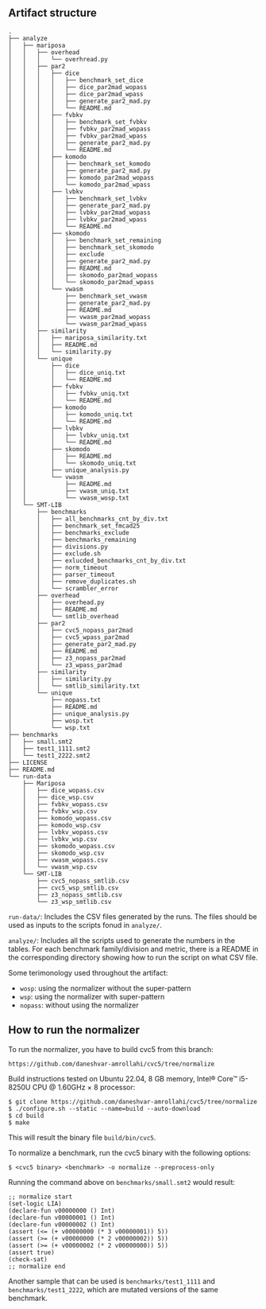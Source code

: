 ## Artifact structure

```
.
├── analyze
│   ├── mariposa
│   │   ├── overhead
│   │   │   └── overhread.py
│   │   ├── par2
│   │   │   ├── dice
│   │   │   │   ├── benchmark_set_dice
│   │   │   │   ├── dice_par2mad_wopass
│   │   │   │   ├── dice_par2mad_wpass
│   │   │   │   ├── generate_par2_mad.py
│   │   │   │   └── README.md
│   │   │   ├── fvbkv
│   │   │   │   ├── benchmark_set_fvbkv
│   │   │   │   ├── fvbkv_par2mad_wopass
│   │   │   │   ├── fvbkv_par2mad_wpass
│   │   │   │   ├── generate_par2_mad.py
│   │   │   │   └── README.md
│   │   │   ├── komodo
│   │   │   │   ├── benchmark_set_komodo
│   │   │   │   ├── generate_par2_mad.py
│   │   │   │   ├── komodo_par2mad_wopass
│   │   │   │   └── komodo_par2mad_wpass
│   │   │   ├── lvbkv
│   │   │   │   ├── benchmark_set_lvbkv
│   │   │   │   ├── generate_par2_mad.py
│   │   │   │   ├── lvbkv_par2mad_wopass
│   │   │   │   ├── lvbkv_par2mad_wpass
│   │   │   │   └── README.md
│   │   │   ├── skomodo
│   │   │   │   ├── benchmark_set_remaining
│   │   │   │   ├── benchmark_set_skomodo
│   │   │   │   ├── exclude
│   │   │   │   ├── generate_par2_mad.py
│   │   │   │   ├── README.md
│   │   │   │   ├── skomodo_par2mad_wopass
│   │   │   │   └── skomodo_par2mad_wpass
│   │   │   └── vwasm
│   │   │       ├── benchmark_set_vwasm
│   │   │       ├── generate_par2_mad.py
│   │   │       ├── README.md
│   │   │       ├── vwasm_par2mad_wopass
│   │   │       └── vwasm_par2mad_wpass
│   │   ├── similarity
│   │   │   ├── mariposa_similarity.txt
│   │   │   ├── README.md
│   │   │   └── similarity.py
│   │   └── unique
│   │       ├── dice
│   │       │   ├── dice_uniq.txt
│   │       │   └── README.md
│   │       ├── fvbkv
│   │       │   ├── fvbkv_uniq.txt
│   │       │   └── README.md
│   │       ├── komodo
│   │       │   ├── komodo_uniq.txt
│   │       │   └── README.md
│   │       ├── lvbkv
│   │       │   ├── lvbkv_uniq.txt
│   │       │   └── README.md
│   │       ├── skomodo
│   │       │   ├── README.md
│   │       │   └── skomodo_uniq.txt
│   │       ├── unique_analysis.py
│   │       └── vwasm
│   │           ├── README.md
│   │           ├── vwasm_uniq.txt
│   │           └── vwasm_wosp.txt
│   └── SMT-LIB
│       ├── benchmarks
│       │   ├── all_benchmarks_cnt_by_div.txt
│       │   ├── benchmark_set_fmcad25
│       │   ├── benchmarks_exclude
│       │   ├── benchmarks_remaining
│       │   ├── divisions.py
│       │   ├── exclude.sh
│       │   ├── exlucded_benchmarks_cnt_by_div.txt
│       │   ├── norm_timeout
│       │   ├── parser_timeout
│       │   ├── remove_duplicates.sh
│       │   └── scrambler_error
│       ├── overhead
│       │   ├── overhead.py
│       │   ├── README.md
│       │   └── smtlib_overhead
│       ├── par2
│       │   ├── cvc5_nopass_par2mad
│       │   ├── cvc5_wpass_par2mad
│       │   ├── generate_par2_mad.py
│       │   ├── README.md
│       │   ├── z3_nopass_par2mad
│       │   └── z3_wpass_par2mad
│       ├── similarity
│       │   ├── similarity.py
│       │   └── smtlib_similarity.txt
│       └── unique
│           ├── nopass.txt
│           ├── README.md
│           ├── unique_analysis.py
│           ├── wosp.txt
│           └── wsp.txt
├── benchmarks
│   ├── small.smt2
│   ├── test1_1111.smt2
│   └── test1_2222.smt2
├── LICENSE
├── README.md
└── run-data
    ├── Mariposa
    │   ├── dice_wopass.csv
    │   ├── dice_wsp.csv
    │   ├── fvbkv_wopass.csv
    │   ├── fvbkv_wsp.csv
    │   ├── komodo_wopass.csv
    │   ├── komodo_wsp.csv
    │   ├── lvbkv_wopass.csv
    │   ├── lvbkv_wsp.csv
    │   ├── skomodo_wopass.csv
    │   ├── skomodo_wsp.csv
    │   ├── vwasm_wopass.csv
    │   └── vwasm_wsp.csv
    └── SMT-LIB
        ├── cvc5_nopass_smtlib.csv
        ├── cvc5_wsp_smtlib.csv
        ├── z3_nopass_smtlib.csv
        └── z3_wsp_smtlib.csv

```

`run-data/`: Includes the CSV files generated by the runs. The files should be used as inputs to the scripts fonud in `analyze/`.


`analyze/`: Includes all the scripts used to generate the numbers in the tables. 
For each benchmark family/division and metric, there is a README in the corresponding directory showing
how to run the script on what CSV file. 



Some terimonology used throughout the artifact:
* `wosp`: using the normalizer without the super-pattern
* `wsp`: using the normalizer with super-pattern
* `nopass`: without using the normalizer


## How to run the normalizer

To run the normalizer, you have to build cvc5 from this branch:
```
https://github.com/daneshvar-amrollahi/cvc5/tree/normalize
```

Build instructions tested on Ubuntu 22.04, 8 GB memory, Intel® Core™ i5-8250U CPU @ 1.60GHz × 8 processor:

```
$ git clone https://github.com/daneshvar-amrollahi/cvc5/tree/normalize
$ ./configure.sh --static --name=build --auto-download
$ cd build
$ make
```

This will result the binary file `build/bin/cvc5`.

To normalize a benchmark, run the cvc5 binary with the following options:
```
$ <cvc5 binary> <benchmark> -o normalize --preprocess-only
```

Running the command above on `benchmarks/small.smt2` would result:
```
;; normalize start
(set-logic LIA)
(declare-fun v00000000 () Int)
(declare-fun v00000001 () Int)
(declare-fun v00000002 () Int)
(assert (<= (+ v00000000 (* 3 v00000001)) 5))
(assert (>= (+ v00000000 (* 2 v00000002)) 5))
(assert (>= (+ v00000002 (* 2 v00000000)) 5))
(assert true)
(check-sat)
;; normalize end
```

Another sample that can be used is `benchmarks/test1_1111` and `benchmarks/test1_2222`, which are mutated versions of the same benchmark.

